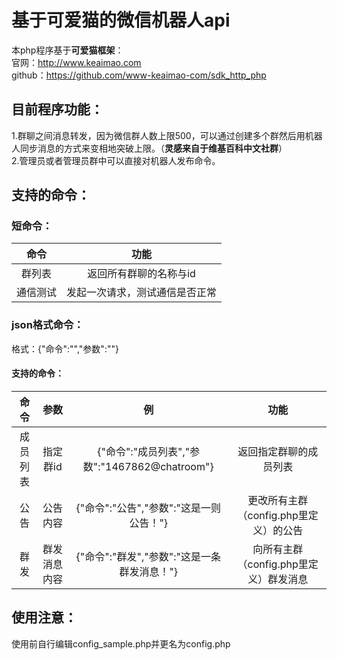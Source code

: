 # 基于**可爱猫**的微信机器人api

本php程序基于**可爱猫框架**：  
官网：http://www.keaimao.com  
github：https://github.com/www-keaimao-com/sdk_http_php

## 目前程序功能：  
1.群聊之间消息转发，因为微信群人数上限500，可以通过创建多个群然后用机器人同步消息的方式来变相地突破上限。（**灵感来自于维基百科中文社群**）  
2.管理员或者管理员群中可以直接对机器人发布命令。

## 支持的命令：  
### 短命令：  
|命令|功能|
|:----:|:----:|
|群列表|返回所有群聊的名称与id|
|通信测试|发起一次请求，测试通信是否正常|
### json格式命令：  
格式：{"命令":"","参数":""}  
#### 支持的命令：   
|命令|参数|例|功能|
|:----:|:----:|:----:|:----:|
|成员列表|指定群id|{"命令":"成员列表","参数":"1467862@chatroom"}|返回指定群聊的成员列表|
|公告|公告内容|{"命令":"公告","参数":"这是一则公告！"}|更改所有主群（config.php里定义）的公告|
|群发|群发消息内容|{"命令":"群发","参数":"这是一条群发消息！"}|向所有主群（config.php里定义）群发消息|

## 使用注意：  
使用前自行编辑config_sample.php并更名为config.php